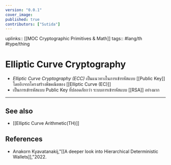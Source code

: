 ```yaml
---
version: "0.0.1"
cover_image:
published: true
contributors: ["Sutida"]
---
```

uplinks:: [[MOC Cryptographic Primitives & Math]]
tags:: #lang/th #type/thing

# Elliptic Curve Cryptography
- *Elliptic Curve Cryptography (ECC)* เป็นแนวทางในการเข้ารหัสแบบ [[Public Key]] โดยอิงจากโครงสร้างพีชคณิตของ [[Elliptic Curve (EC)]] 
- เป็นการเข้ารหัสแบบ Public Key ที่ปลอดภัยกว่า ระบบการเข้ารหัสแบบ [[RSA]] อย่างมาก
---
## See also
- [[Elliptic Curve Arithmetic(TH)]]

## References
- Anakorn Kyavatanakij,"[[A deeper look into Hierarchical Deterministic Wallets]],"2022.